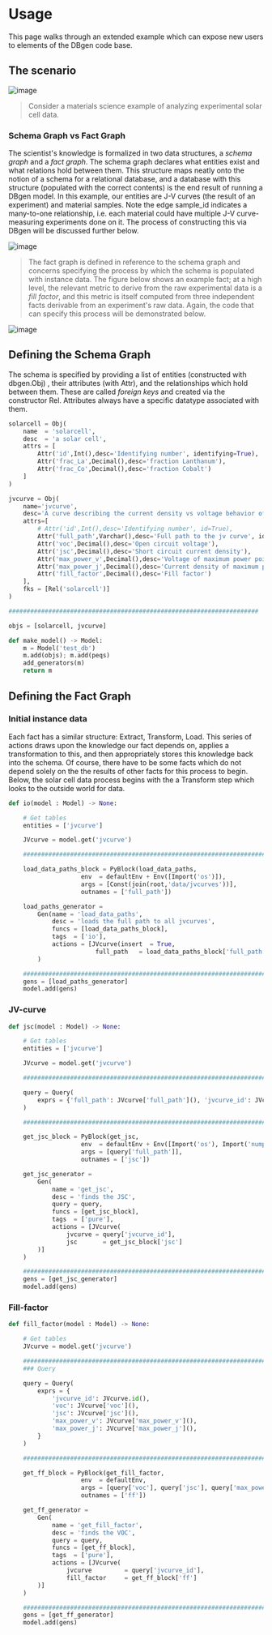 # Usage

This page walks through an extended example which can expose new users
to elements of the DBgen code base.

## The scenario

![image](img/jvcurve.png)

> Consider a materials science example of analyzing experimental solar
> cell data.

### Schema Graph vs Fact Graph

The scientist's knowledge is formalized in two data structures, a
_schema graph_ and a _fact graph_. The schema graph declares what
entities exist and what relations hold between them. This structure maps
neatly onto the notion of a schema for a relational database, and a
database with this structure (populated with the correct contents) is
the end result of running a DBgen model. In this example, our entities
are J-V curves (the result of an experiment) and material samples. Note
the edge sample_id indicates a many-to-one relationship, i.e. each
material could have multiple J-V curve-measuring experiments done on it.
The process of constructing this via DBgen will be discussed further
below.

![image](img/schemagraph.png)

> The fact graph is defined in reference to the schema graph and concerns
> specifying the process by which the schema is populated with instance
> data. The figure below shows an example fact; at a high level, the
> relevant metric to derive from the raw experimental data is a _fill
> factor_, and this metric is itself computed from three independent facts
> derivable from an experiment's raw data. Again, the code that can
> specify this process will be demonstrated below.

![image](img/factgraph.png)

## Defining the Schema Graph

The schema is specified by providing a list of entities (constructed
with dbgen.Obj) , their attributes (with Attr), and the relationships
which hold between them. These are called _foreign keys_ and created via
the constructor Rel. Attributes always have a specific datatype
associated with them.

```Python
solarcell = Obj(
    name  = 'solarcell',
    desc  = 'a solar cell',
    attrs = [
        Attr('id',Int(),desc='Identifying number', identifying=True),
        Attr('frac_La',Decimal(),desc='fraction Lanthanum'),
        Attr('frac_Co',Decimal(),desc='fraction Cobalt')
    ]
)

jvcurve = Obj(
    name='jvcurve',
    desc='A curve describing the current density vs voltage behavior of a solar cell',
    attrs=[
        # Attr('id',Int(),desc='Identifying number', id=True),
        Attr('full_path',Varchar(),desc='Full path to the jv curve', identifying=True),
        Attr('voc',Decimal(),desc='Open circuit voltage'),
        Attr('jsc',Decimal(),desc='Short circuit current density'),
        Attr('max_power_v',Decimal(),desc='Voltage of maximum power point'),
        Attr('max_power_j',Decimal(),desc='Current density of maximum power point'),
        Attr('fill_factor',Decimal(),desc='Fill factor')
    ],
    fks = [Rel('solarcell')]
)

#####################################################################

objs = [solarcell, jvcurve]

def make_model() -> Model:
    m = Model('test_db')
    m.add(objs); m.add(peqs)
    add_generators(m)
    return m
```

## Defining the Fact Graph

### Initial instance data

Each fact has a similar structure: Extract, Transform, Load. This series
of actions draws upon the knowledge our fact depends on, applies a
transformation to this, and then appropriately stores this knowledge
back into the schema. Of course, there have to be some facts which do
not depend solely on the the results of other facts for this process to
begin. Below, the solar cell data process begins with the a Transform
step which looks to the outside world for data.

```python
def io(model : Model) -> None:

    # Get tables
    entities = ['jvcurve']

    JVcurve = model.get('jvcurve')

    ###########################################################################

    load_data_paths_block = PyBlock(load_data_paths,
                    env  = defaultEnv + Env([Import('os')]),
                    args = [Const(join(root,'data/jvcurves'))],
                    outnames = ['full_path'])

    load_paths_generator =                                                           \
        Gen(name = 'load_data_paths',
            desc = 'loads the full path to all jvcurves',
            funcs = [load_data_paths_block],
            tags  = ['io'],
            actions = [JVcurve(insert  = True,
                        full_path   = load_data_paths_block['full_path'])]
        )

    ###########################################################################
    gens = [load_paths_generator]
    model.add(gens)
```

### JV-curve

```python
def jsc(model : Model) -> None:

    # Get tables
    entities = ['jvcurve']

    JVcurve = model.get('jvcurve')

    ###########################################################################

    query = Query(
        exprs = {'full_path': JVcurve['full_path'](), 'jvcurve_id': JVcurve.id()}
    )

    ###########################################################################

    get_jsc_block = PyBlock(get_jsc,
                    env  = defaultEnv + Env([Import('os'), Import('numpy as np')]),
                    args = [query['full_path']],
                    outnames = ['jsc'])

    get_jsc_generator =                                                           \
        Gen(
            name = 'get_jsc',
            desc = 'finds the JSC',
            query = query,
            funcs = [get_jsc_block],
            tags  = ['pure'],
            actions = [JVcurve(
                jvcurve = query['jvcurve_id'],
                jsc       = get_jsc_block['jsc']
        )]
    )

    ###########################################################################
    gens = [get_jsc_generator]
    model.add(gens)
```

### Fill-factor

```python
def fill_factor(model : Model) -> None:

    # Get tables
    JVcurve = model.get('jvcurve')

    #######################################################################
    ### Query

    query = Query(
        exprs = {
            'jvcurve_id': JVcurve.id(),
            'voc': JVcurve['voc'](),
            'jsc': JVcurve['jsc'](),
            'max_power_v': JVcurve['max_power_v'](),
            'max_power_j': JVcurve['max_power_j'](),
        }
    )

    #######################################################################

    get_ff_block = PyBlock(get_fill_factor,
                    env  = defaultEnv,
                    args = [query['voc'], query['jsc'], query['max_power_v'], query['max_power_j']],
                    outnames = ['ff'])

    get_ff_generator =                                                           \
        Gen(
            name = 'get_fill_factor',
            desc = 'finds the VOC',
            query = query,
            funcs = [get_ff_block],
            tags  = ['pure'],
            actions = [JVcurve(
                jvcurve         = query['jvcurve_id'],
                fill_factor     = get_ff_block['ff']
        )]
    )

    #######################################################################
    gens = [get_ff_generator]
    model.add(gens)
```
